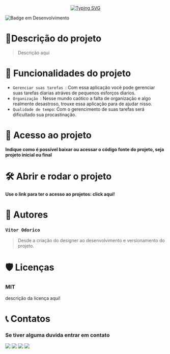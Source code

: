 <div align=center>
<a href="https://git.io/typing-svg"><img src="https://readme-typing-svg.demolab.com?font=Roboto&pause=1000&color=D9E6D1&center=true&width=435&lines=Olá mundo!;este é um projeto que venho trazer para vocês; To-do list" alt="Typing SVG" /></a>
</div>

![Badge em Desenvolvimento](http://img.shields.io/static/v1?label=STATUS&message=EM%20DESENVOLVIMENTO&color=GREEN&style=for-the-badge)



# 📄Descrição do projeto
  >  Descrição aqui

# :hammer: Funcionalidades do projeto
- `Gerenciar suas tarefas `: Com essa aplicação você pode gerenciar suas tarefas diarias atráves de pequenos esforços diarios.
- `Organização `: Nesse mundo caótico a falta de organização e algo realmente desastroso, trouxe essa aplicação para de ajudar nisso.
- `Qualidade de tempo`: Com o gerencimento de suas tarefas será dificultado sua procastinação.


# 📁 Acesso ao projeto

**Indique como é possível baixar ou acessar o código fonte do projeto, seja projeto inicial ou final**

# 🛠️ Abrir e rodar o projeto

**Use o link para ter o acesso ao projetos: <a href='#'></a>click aqui!**

# 🧠 Autores
### `Vitor Odorico` 
  > Desde a criação do designer ao desenvolvimento e versionamento do projeto.

# 🛡️ Licenças 
<h3>MIT</h3> <p>descrição da licença aqui!</p>

# 📞 Contatos

### Se tiver alguma duvida entrar em contato
<div> 
  <a href="#" target="_blank"><img src="https://img.shields.io/badge/Whatsapp-green?style=for-the-badge&logo=whatsapp&logoColor=white" target="_blank"></a>
  <a href="#" target="_blank"><img src="https://img.shields.io/badge/-Instagram-%23E4405F?style=for-the-badge&logo=instagram&logoColor=white" target="_blank"></a>
  <a href = "#"><img src="https://img.shields.io/badge/-Gmail-%23333?style=for-the-badge&logo=gmail&logoColor=white" target="_blank"></a>
  <a href="#" target="_blank"><img src="https://img.shields.io/badge/-LinkedIn-%230077B5?style=for-the-badge&logo=linkedin&logoColor=white" target="_blank"></a> 
  
</div>
